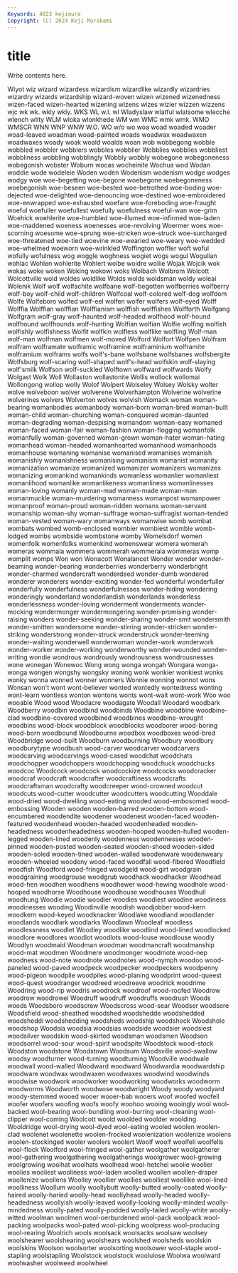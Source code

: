 ```yaml
---
Keywords: 4023 kojimura
Copyright: (C) 2024 Koji Murakami
---
```


# title

Write contents here.



Wiyot wiz wizard wizardess wizardism wizardlike wizardly wizardries
wizardry wizards wizardship wizard-woven wizen wizened wizenedness wizen-faced wizen-hearted wizening
wizens wizes wizier wizzen wizzens wjc wk wk. wkly wkly.
WKS WL w.l. wl Wladyslaw wlatful wlatsome wlecche wlench wlity
WLM wloka wlonkhede WM wm WMC wmk wmk. WMO WMSCR
WNN WNP WNW W.O. WO w/o wo woa woad woaded
woader woad-leaved woadman woad-painted woads woadwax woadwaxen woadwaxes woady woak
woald woalds woan wob wobbegong wobble wobbled wobbler wobblers wobbles
wobblier Wobblies wobblies wobbliest wobbliness wobbling wobblingly Wobbly wobbly wobegone
wobegoneness wobegonish wobster Woburn wocas wocheinite Wochua wod Wodan woddie
wode wodeleie Woden woden Wodenism wodenism wodge wodges wodgy woe
woe-begetting woe-begone woebegone woebegoneness woebegonish woe-beseen woe-bested woe-betrothed woe-boding woe-dejected
woe-delighted woe-denouncing woe-destined woe-embroidered woe-enwrapped woe-exhausted woefare woe-foreboding woe-fraught woeful
woefuller woefullest woefully woefulness woeful-wan woe-grim Woehick woehlerite woe-humbled woe-illumed
woe-infirmed woe-laden woe-maddened woeness woenesses woe-revolving Woermer woes woe-scorning woesome
woe-sprung woe-stricken woe-struck woe-surcharged woe-threatened woe-tied woevine woe-wearied woe-weary woe-wedded
woe-whelmed woeworn woe-wrinkled Woffington woffler woft woful wofully wofulness wog
woggle woghness wogiet wogs wogul Wogulian wohlac Wohlen wohlerite Wohlert
woibe woidre woilie Wojak Wojcik wok wokas woke woken Woking
wokowi woks Wolbach Wolbrom Wolcott Wolcottville wold woldes woldlike Wolds
wolds woldsman woldy woleai Wolenik Wolf wolf wolfachite wolfbane wolf-begotten
wolfberries wolfberry wolf-boy wolf-child wolf-children Wolfcoal wolf-colored wolf-dog wolfdom Wolfe
Wolfeboro wolfed wolf-eel wolfen wolfer wolfers wolf-eyed Wolff Wolffia Wolffian
wolffian Wolffianism wolffish wolffishes Wolfforth Wolfgang Wolfgram wolf-gray wolf-haunted wolf-headed
wolfhood wolf-hound wolfhound wolfhounds wolf-hunting Wolfian wolfian Wolfie wolfing wolfish
wolfishly wolfishness Wolfit wolfkin wolfless wolflike wolfling Wolf-man wolf-man wolfman
wolfmen wolf-moved Wolford Wolfort Wolfpen Wolfram wolfram wolframate wolframic wolframine
wolframinium wolframite wolframium wolframs wolfs wolf's-bane wolfsbane wolfsbanes wolfsbergite Wolfsburg
wolf-scaring wolf-shaped wolf's-head wolfskin wolf-slaying wolf'smilk Wolfson wolf-suckled Wolftown wolfward
wolfwards Wolfy Wolgast Wolk Woll Wollaston wollastonite Wollis wollock wollomai
Wollongong wollop wolly Wolof Wolpert Wolseley Wolsey Wolsky wolter wolve
wolveboon wolver wolverene Wolverhampton Wolverine wolverine wolverines wolvers Wolverton wolves
wolvish Womack woman woman-bearing womanbodies womanbody woman-born woman-bred woman-built woman-child
woman-churching woman-conquered woman-daunted woman-degrading woman-despising womandom woman-easy womaned woman-faced woman-fair
woman-fashion woman-flogging womanfolk womanfully woman-governed woman-grown woman-hater woman-hating womanhead woman-headed
womanhearted womanhood womanhoods womanhouse womaning womanise womanised womanises womanish womanishly
womanishness womanising womanism womanist womanity womanization womanize womanized womanizer womanizers
womanizes womanizing womankind womankinds womanless womanlier womanliest womanlihood womanlike womanlikeness
womanliness womanlinesses woman-loving womanly woman-mad woman-made woman-man womanmuckle woman-murdering womanness
womanpost womanpower womanproof woman-proud woman-ridden womans woman-servant womanship woman-shy woman-suffrage
woman-suffragist woman-tended woman-vested woman-wary womanways womanwise womb wombat wombats wombed
womb-enclosed wombier wombiest womble womb-lodged wombs wombside wombstone womby Womelsdorf
women womenfolk womenfolks womenkind womenswear womera womerah womeras wommala wommera
wommerah wommerala wommeras womp womplit womps Won won Wonacott Wonalancet
Wonder wonder wonder-beaming wonder-bearing wonderberries wonderberry wonderbright wonder-charmed wondercraft wonderdeed
wonder-dumb wondered wonderer wonderers wonder-exciting wonder-fed wonderful wonderfuller wonderfully wonderfulness
wonderfulnesses wonder-hiding wondering wonderingly wonderland wonderlandish wonderlands wonderless wonderlessness wonder-loving
wonderment wonderments wonder-mocking wondermonger wondermongering wonder-promising wonder-raising wonders wonder-seeking wonder-sharing
wonder-smit wondersmith wonder-smitten wondersome wonder-stirring wonder-stricken wonder-striking wonderstrong wonder-struck wonderstruck
wonder-teeming wonder-waiting wonderwell wonderwoman wonder-work wonderwork wonder-worker wonder-working wonderworthy wonder-wounded
wonder-writing wondie wondrous wondrously wondrousness wondrousnesses wone wonegan Wonewoc Wong
wong wonga wongah Wongara wonga-wonga wongen wongshy wongsky woning wonk
wonkier wonkiest wonks wonky wonna wonned wonner wonners Wonnie wonning
wonnot wons Wonsan won't wont wont-believer wonted wontedly wontedness wonting
wont-learn wontless wonton wontons wonts wont-wait wont-work Woo woo wooable
Wood wood Woodacre woodagate Woodall Woodard woodbark Woodberry woodbin woodbind
woodbinds Woodbine woodbine woodbine-clad woodbine-covered woodbined woodbines woodbine-wrought woodbins wood-block
woodblock woodblocks woodborer wood-boring wood-born woodbound Woodbourne woodbox woodboxes wood-bred
Woodbridge wood-built Woodburn woodburning Woodbury woodbury woodburytype woodbush wood-carver woodcarver
woodcarvers woodcarving woodcarvings wood-cased woodchat woodchats woodchopper woodchoppers woodchopping woodchuck
woodchucks woodcoc Woodcock woodcock woodcockize woodcocks woodcracker woodcraf woodcraft woodcrafter
woodcraftiness woodcrafts woodcraftsman woodcrafty woodcreeper wood-crowned woodcut woodcuts wood-cutter woodcutter
woodcutters woodcutting Wooddale wood-dried wood-dwelling wood-eating wooded wood-embosomed wood-embossing Wooden
wooden wooden-barred wooden-bottom wood-encumbered woodendite woodener woodenest wooden-faced wooden-featured woodenhead
wooden-headed woodenheaded wooden-headedness woodenheadedness wooden-hooped wooden-hulled wooden-legged wooden-lined woodenly woodenness
woodennesses wooden-pinned wooden-posted wooden-seated wooden-shoed wooden-sided wooden-soled wooden-tined wooden-walled woodenware
woodenweary wooden-wheeled woodeny wood-faced woodfall wood-fibered Woodfield woodfish Woodford wood-fringed
woodgeld wood-girt woodgrain woodgraining woodgrouse woodgrub woodhack woodhacker Woodhead wood-hen
woodhen woodhens woodhewer wood-hewing woodhole wood-hooped woodhorse Woodhouse woodhouse woodhouses
Woodhull woodhung Woodie woodie woodier woodies woodiest woodine woodiness woodinesses
wooding Woodinville woodish woodjobber wood-kern woodkern wood-keyed woodknacker Woodlake woodland
woodlander woodlands woodlark woodlarks Woodlawn Woodleaf woodless woodlessness woodlet Woodley
woodlike woodlind wood-lined woodlocked woodlore woodlores woodlot woodlots wood-louse woodlouse
woodly Woodlyn woodmaid Woodman woodman woodmancraft woodmanship wood-mat woodmen Woodmere
woodmonger woodmote wood-nep woodness wood-note woodnote woodnotes wood-nymph woodoo wood-paneled
wood-paved woodpeck woodpecker woodpeckers woodpenny wood-pigeon woodpile woodpiles wood-planing woodprint
wood-queest wood-quest woodranger woodreed woodreeve woodrick woodrime Woodring wood-rip woodris
woodrock woodroof wood-roofed Woodrow woodrow woodrowel Woodruff woodruff woodruffs woodrush
Woods woods Woodsboro woodscrew Woodscross wood-sear Woodser woodsere Woodsfield wood-sheathed
woodshed woodshedde woodshedded woodsheddi woodshedding woodsheds woodship woodshock Woodshole woodshop
Woodsia woodsia woodsias woodside woodsier woodsiest woodsilver woodskin wood-skirted woodsman
woodsmen Woodson woodsorrel wood-sour wood-spirit woodspite Woodstock wood-stock Woodston woodstone
Woodstown Woodsum Woodsville wood-swallow woodsy woodturner wood-turning woodturning Woodville woodwale
woodwall wood-walled Woodward woodward Woodwardia woodwardship woodware woodwax woodwaxen woodwaxes
woodwind woodwinds woodwise woodwork woodworker woodworking woodworks woodworm woodworms Woodworth
woodwose woodwright Woody woody woodyard woody-stemmed wooed wooer wooer-bab wooers
woof woofed woofell woofer woofers woofing woofs woofy woohoo wooing
wooingly wool wool-backed wool-bearing wool-bundling wool-burring wool-cleaning wool-clipper wool-coming Woolcott
woold woolded woolder woolding Wooldridge wool-drying wool-dyed wool-eating wooled woolen
woolen-clad woolenet woolenette woolen-frocked woolenization woolenize woolens woolen-stockinged wooler woolers
woolert Woolf woolf woolfell woolfells wool-flock Woolford wool-fringed wool-gather woolgather
woolgatherer wool-gathering woolgathering woolgatherings woolgrower wool-growing woolgrowing woolhat woolhats woolhead
wool-hetchel woolie woolier woolies wooliest wooliness wool-laden woolled woollen woollen-draper
woollenize woollens Woolley woollier woollies woolliest woollike wool-lined woolliness Woollum
woolly woollybutt woolly-butted woolly-coated woolly-haired woolly-haried woolly-head woollyhead woolly-headed woolly-headedness
woollyish woolly-leaved woolly-looking woolly-minded woolly-mindedness woolly-pated woolly-podded woolly-tailed woolly-white woolly-witted
woolman woolmen wool-oerburdened wool-pack woolpack wool-packing woolpacks wool-pated wool-picking woolpress
wool-producing wool-rearing Woolrich wools woolsack woolsacks woolsaw woolsey woolshearer woolshearing
woolshears woolshed woolsheds woolskin woolskins Woolson woolsorter woolsorting woolsower wool-staple
wool-stapling woolstapling Woolstock woolstock woolulose Woolwa woolward woolwasher woolweed woolwheel

